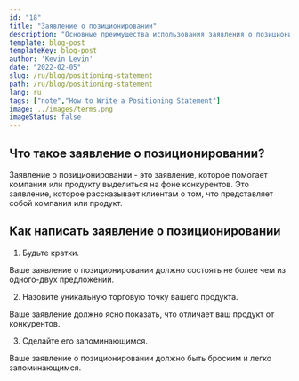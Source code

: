 ```yaml
---
id: "18"
title: "Заявление о позиционировании"
description: "Основные преимущества использования заявления о позиционировании заключаются в том, что оно поможет вам уточнить уникальное торговое предложение (УТП) вашей компании, поможет вам нацелиться на ваш рынок и поможет вам создать конкурентное преимущество."
template: blog-post
templateKey: blog-post
author: 'Kevin Levin'
date: "2022-02-05"
slug: /ru/blog/positioning-statement
path: /ru/blog/positioning-statement
lang: ru
tags: ["note","How to Write a Positioning Statement"]
image: ../images/terms.png
imageStatus: false
---
```

## Что такое заявление о позиционировании?

Заявление о позиционировании - это заявление, которое помогает компании или продукту выделиться на фоне конкурентов. Это заявление, которое рассказывает клиентам о том, что представляет собой компания или продукт.


## Как написать заявление о позиционировании

1. Будьте кратки.

Ваше заявление о позиционировании должно состоять не более чем из одного-двух предложений.

2. Назовите уникальную торговую точку вашего продукта.

Ваше заявление должно ясно показать, что отличает ваш продукт от конкурентов.

3. Сделайте его запоминающимся.

Ваше заявление о позиционировании должно быть броским и легко запоминающимся.


